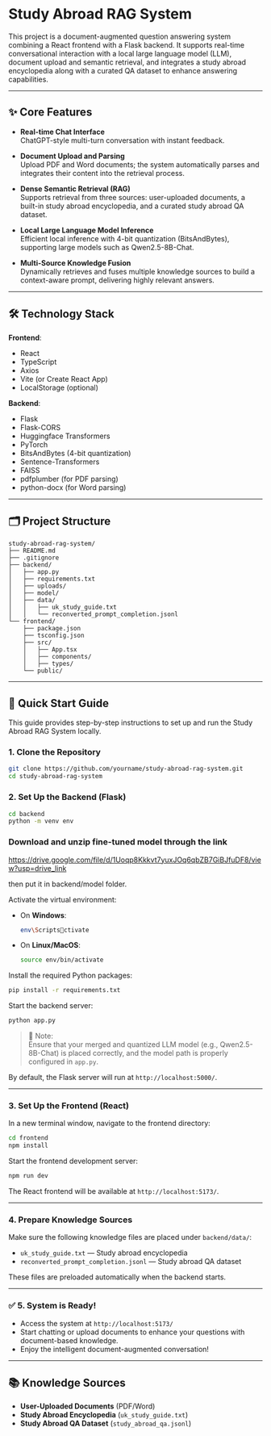 
# Study Abroad RAG System

This project is a document-augmented question answering system combining a React frontend with a Flask backend. It supports real-time conversational interaction with a local large language model (LLM), document upload and semantic retrieval, and integrates a study abroad encyclopedia along with a curated QA dataset to enhance answering capabilities.

---

## ✨ Core Features

- **Real-time Chat Interface**  
  ChatGPT-style multi-turn conversation with instant feedback.

- **Document Upload and Parsing**  
  Upload PDF and Word documents; the system automatically parses and integrates their content into the retrieval process.

- **Dense Semantic Retrieval (RAG)**  
  Supports retrieval from three sources: user-uploaded documents, a built-in study abroad encyclopedia, and a curated study abroad QA dataset.

- **Local Large Language Model Inference**  
  Efficient local inference with 4-bit quantization (BitsAndBytes), supporting large models such as Qwen2.5-8B-Chat.

- **Multi-Source Knowledge Fusion**  
  Dynamically retrieves and fuses multiple knowledge sources to build a context-aware prompt, delivering highly relevant answers.

---

## 🛠️ Technology Stack

**Frontend**:
- React
- TypeScript
- Axios
- Vite (or Create React App)
- LocalStorage (optional)

**Backend**:
- Flask
- Flask-CORS
- Huggingface Transformers
- PyTorch
- BitsAndBytes (4-bit quantization)
- Sentence-Transformers
- FAISS
- pdfplumber (for PDF parsing)
- python-docx (for Word parsing)

---

## 🗂️ Project Structure

```plaintext
study-abroad-rag-system/
├── README.md
├── .gitignore
├── backend/
│   ├── app.py
│   ├── requirements.txt
│   ├── uploads/
│   ├── model/
│   ├── data/
│   │   ├── uk_study_guide.txt
│   │   └── reconverted_prompt_completion.jsonl
└── frontend/
    ├── package.json
    ├── tsconfig.json
    ├── src/
    │   ├── App.tsx
    │   ├── components/
    │   ├── types/
    └── public/

```

---

## 🚀 Quick Start Guide

This guide provides step-by-step instructions to set up and run the Study Abroad RAG System locally.

### 1. Clone the Repository

```bash
git clone https://github.com/yourname/study-abroad-rag-system.git
cd study-abroad-rag-system
```

### 2. Set Up the Backend (Flask)

```bash
cd backend
python -m venv env
```

### Download and unzip fine-tuned model through the link
  https://drive.google.com/file/d/1Uoqp8Kkkvt7yuxJOq6qbZB7GiBJfuDF8/view?usp=drive_link

  then put it in backend/model folder.

Activate the virtual environment:

- On **Windows**:
  ```bash
  env\Scriptsctivate
  ```
- On **Linux/MacOS**:
  ```bash
  source env/bin/activate
  ```

Install the required Python packages:

```bash
pip install -r requirements.txt
```

Start the backend server:

```bash
python app.py
```

> 📌 Note:  
> Ensure that your merged and quantized LLM model (e.g., Qwen2.5-8B-Chat) is placed correctly, and the model path is properly configured in `app.py`.

By default, the Flask server will run at `http://localhost:5000/`.

---

### 3. Set Up the Frontend (React)

In a new terminal window, navigate to the frontend directory:

```bash
cd frontend
npm install
```

Start the frontend development server:

```bash
npm run dev
```

The React frontend will be available at `http://localhost:5173/`.

---

### 4. Prepare Knowledge Sources

Make sure the following knowledge files are placed under `backend/data/`:

- `uk_study_guide.txt` — Study abroad encyclopedia
- `reconverted_prompt_completion.jsonl` — Study abroad QA dataset

These files are preloaded automatically when the backend starts.

---

### ✅ 5. System is Ready!

- Access the system at `http://localhost:5173/`
- Start chatting or upload documents to enhance your questions with document-based knowledge.
- Enjoy the intelligent document-augmented conversation!

---

## 📚 Knowledge Sources

- **User-Uploaded Documents** (PDF/Word)
- **Study Abroad Encyclopedia** (`uk_study_guide.txt`)
- **Study Abroad QA Dataset** (`study_abroad_qa.jsonl`)
